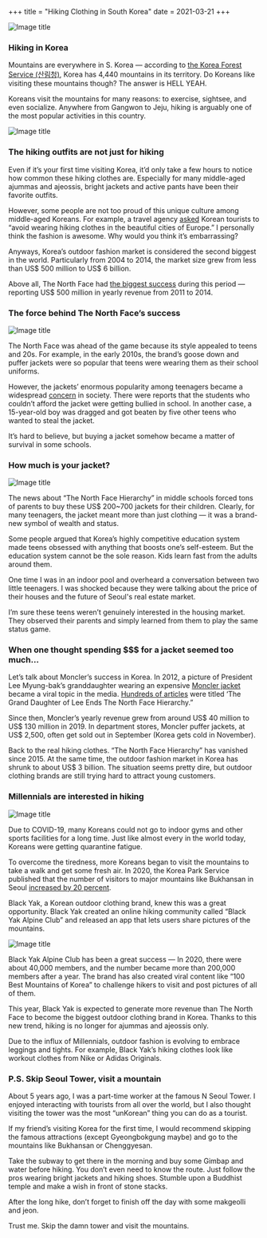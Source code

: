 +++
title = "Hiking Clothing in South Korea"
date = 2021-03-21
+++

![Image title](https://bear-images.sfo2.cdn.digitaloceanspaces.com/kang-1663335631.webp)

### Hiking in Korea

Mountains are everywhere in S. Korea — according to [the Korea Forest Service (산림청)](https://news.mt.co.kr/mtview.php?no=2007121315390529831#:~:text=%EC%82%B0%EB%A6%BC%EC%B2%AD%EC%9D%80%20%EC%9E%91%EB%85%84%2010%EC%9B%94,%EC%A1%B0%EC%82%AC%EB%90%90%EB%8B%A4%EA%B3%A0%2013%EC%9D%BC%20%EB%B0%9D%ED%98%94%EB%8B%A4), Korea has 4,440 mountains in its territory. Do Koreans like visiting these mountains though? The answer is HELL YEAH.

Koreans visit the mountains for many reasons: to exercise, sightsee, and even socialize. Anywhere from Gangwon to Jeju, hiking is arguably one of the most popular activities in this country.

![Image title](https://bear-images.sfo2.cdn.digitaloceanspaces.com/kang-1663335681.webp)

### The hiking outfits are not just for hiking

Even if it’s your first time visiting Korea, it’d only take a few hours to notice how common these hiking clothes are. Especially for many middle-aged ajummas and ajeossis, bright jackets and active pants have been their favorite outfits.

However, some people are not too proud of this unique culture among middle-aged Koreans. For example, a travel agency [asked](http://www.asiae.co.kr/news/view.htm?idxno=2016042008573883662) Korean tourists to “avoid wearing hiking clothes in the beautiful cities of Europe.” I personally think the fashion is awesome. Why would you think it’s embarrassing?

Anyways, Korea’s outdoor fashion market is considered the second biggest in the world. Particularly from 2004 to 2014, the market size grew from less than US$ 500 million to US$ 6 billion.

Above all, The North Face had [the biggest success](https://news.mt.co.kr/mtview.php?no=2021031614053731106) during this period — reporting US$ 500 million in yearly revenue from 2011 to 2014.

### The force behind The North Face’s success

![Image title](https://bear-images.sfo2.cdn.digitaloceanspaces.com/kang-1663335766.webp)

The North Face was ahead of the game because its style appealed to teens and 20s. For example, in the early 2010s, the brand’s goose down and puffer jackets were so popular that teens were wearing them as their school uniforms.

However, the jackets’ enormous popularity among teenagers became a widespread [concern](http://monthly.chosun.com/client/news/viw.asp?ctcd=E&nNewsNumb=201203100042) in society. There were reports that the students who couldn’t afford the jacket were getting bullied in school. In another case, a 15-year-old boy was dragged and got beaten by five other teens who wanted to steal the jacket.

It’s hard to believe, but buying a jacket somehow became a matter of survival in some schools.

### How much is your jacket?

![Image title](https://bear-images.sfo2.cdn.digitaloceanspaces.com/kang-1663335840.webp)

The news about “The North Face Hierarchy” in middle schools forced tons of parents to buy these US$ 200~700 jackets for their children. Clearly, for many teenagers, the jacket meant more than just clothing — it was a brand-new symbol of wealth and status.

Some people argued that Korea’s highly competitive education system made teens obsessed with anything that boosts one’s self-esteem. But the education system cannot be the sole reason. Kids learn fast from the adults around them.

One time I was in an indoor pool and overheard a conversation between two little teenagers. I was shocked because they were talking about the price of their houses and the future of Seoul's real estate market.

I’m sure these teens weren’t genuinely interested in the housing market. They observed their parents and simply learned from them to play the same status game.

### When one thought spending $$$ for a jacket seemed too much…

Let’s talk about Moncler’s success in Korea. In 2012, a picture of President Lee Myung-bak’s granddaughter wearing an expensive [Moncler jacket](https://biz.chosun.com/site/data/html_dir/2012/01/24/2012012400735.html) became a viral topic in the media. [Hundreds of articles](http://www.newspeak.kr/news/articleView.html?idxno=18498) were titled ‘The Grand Daughter of Lee Ends The North Face Hierarchy.”

Since then, Moncler’s yearly revenue grew from around US$ 40 million to US$ 130 million in 2019. In department stores, Moncler puffer jackets, at US$ 2,500, often get sold out in September (Korea gets cold in November).

Back to the real hiking clothes. “The North Face Hierarchy” has vanished since 2015. At the same time, the outdoor fashion market in Korea has shrunk to about US$ 3 billion. The situation seems pretty dire, but outdoor clothing brands are still trying hard to attract young customers.

### Millennials are interested in hiking

![Image title](https://bear-images.sfo2.cdn.digitaloceanspaces.com/kang-1663335949.webp)

Due to COVID-19, many Koreans could not go to indoor gyms and other sports facilities for a long time. Just like almost every in the world today, Koreans were getting quarantine fatigue.

To overcome the tiredness, more Koreans began to visit the mountains to take a walk and get some fresh air. In 2020, the Korea Park Service published that the number of visitors to major mountains like Bukhansan in Seoul [increased by 20 percent](https://www.lak.co.kr/m/news/view.php?id=9439).

Black Yak, a Korean outdoor clothing brand, knew this was a great opportunity. Black Yak created an online hiking community called “Black Yak Alpine Club” and released an app that lets users share pictures of the mountains.

![Image title](https://bear-images.sfo2.cdn.digitaloceanspaces.com/kang-1663335993.webp)

Black Yak Alpine Club has been a great success — In 2020, there were about 40,000 members, and the number became more than 200,000 members after a year. The brand has also created viral content like “100 Best Mountains of Korea” to challenge hikers to visit and post pictures of all of them.

This year, Black Yak is expected to generate more revenue than The North Face to become the biggest outdoor clothing brand in Korea. Thanks to this new trend, hiking is no longer for ajummas and ajeossis only.

Due to the influx of Millennials, outdoor fashion is evolving to embrace leggings and tights. For example, Black Yak’s hiking clothes look like workout clothes from Nike or Adidas Originals.

### P.S. Skip Seoul Tower, visit a mountain

About 5 years ago, I was a part-time worker at the famous N Seoul Tower. I enjoyed interacting with tourists from all over the world, but I also thought visiting the tower was the most “unKorean” thing you can do as a tourist.

If my friend’s visiting Korea for the first time, I would recommend skipping the famous attractions (except Gyeongbokgung maybe) and go to the mountains like Bukhansan or Chenggyesan.

Take the subway to get there in the morning and buy some Gimbap and water before hiking. You don’t even need to know the route. Just follow the pros wearing bright jackets and hiking shoes. Stumble upon a Buddhist temple and make a wish in front of stone stacks.

After the long hike, don’t forget to finish off the day with some makgeolli and jeon.

Trust me. Skip the damn tower and visit the mountains.